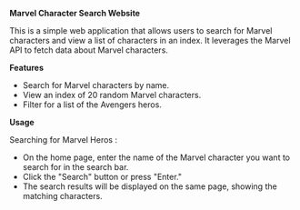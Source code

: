 **Marvel Character Search Website**

This is a simple web application that allows users to search for Marvel characters and view a list of characters in an index. It leverages the Marvel API to fetch data about Marvel characters.

**Features**
- Search for Marvel characters by name.
- View an index of 20 random Marvel characters.
- Filter for a list of the Avengers heros.

**Usage**

Searching for Marvel Heros :
- On the home page, enter the name of the Marvel character you want to search for in the search bar.
- Click the "Search" button or press "Enter."
- The search results will be displayed on the same page, showing the matching characters.
